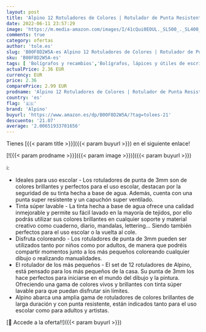 ```yaml
---
layout: post
title: 'Alpino 12 Rotuladores de Colores | Rotulador de Punta Resistente de 3mm para Colorear | Tinta Súper Lavable y de Larga Duración | Estuche de Rotuladores de Colores Brillantes | Material Escolar'
date: 2022-06-11 23:57:29
image: 'https://m.media-amazon.com/images/I/41cQui0EOUL._SL500_._SL400_.jpg'
comments: true
category: ofertas
author: 'tole.es'
slug: 'B00F8D2W5A-es Alpino 12 Rotuladores de Colores | Rotulador de Punta...'
sku: 'B00F8D2W5A-es'
tags: [ 'Bolígrafos y recambios','Bolígrafos, lápices y útiles de escritura','Oficina y papelería','Rotuladores de punta fina','alpino','colorear','escolar','material','rotulador','rotuladores','🇪🇸', ]
actualPrice: 2.36 EUR
currency: EUR
price: 2.36
comparePrice: 2.99 EUR
prodname: 'Alpino 12 Rotuladores de Colores | Rotulador de Punta Resistente de 3mm para Colorear | Tinta Súper Lavable y de Larga Duración | Estuche de Rotuladores de Colores Brillantes | Material Escolar'
country: 'es'
flag: '🇪🇸'
brand: 'Alpino'
buyurl: 'https://www.amazon.es/dp/B00F8D2W5A/?tag=tolees-21'
descuento: '21.07'
average: '2.00651933701656'
---
```


Tienes [{{< param title >}}]({{< param buyurl >}}) en el siguiente enlace!

[![{{< param prodname >}}]({{< param image >}})]({{< param buyurl >}})

ℹ️:

- Ideales para uso escolar - Los rotuladores de punta de 3mm son de colores brillantes y perfectos para el uso escolar, destacan por la seguridad de su tinta hecha a base de agua. Además, cuenta con una punta super resistente y un capuchón super ventilado.
- Tinta súper lavable - La tinta hecha a base de agua ofrece una calidad inmejorable y permite su fácil lavado en la mayoría de tejidos, por ello podrás utilizar sus colores brillantes en cualquier soporte y material creativo como cuaderno, diario, mandalas, lettering… Siendo también perfectos para el uso escolar o la vuelta al cole.
- Disfruta coloreando - Los rotuladores de punta de 3mm pueden ser utilizados tanto por niños como por adultos, de manera que podréis compartir momentos junto a los más pequeños coloreando cualquier dibujo o realizando manualidades.
- El rotulador de los más pequeños - El set de 12 rotuladores de Alpino, está pensado para los más pequeños de la casa. Su punta de 3mm los hace perfectos para iniciarse en el mundo del dibujo y la pintura. Ofreciendo una gama de colores vivos y brillantes con tinta súper lavable para que puedan disfrutar sin límites.
- Alpino abarca una amplia gama de rotuladores de colores brillantes de larga duración y con punta resistente, están indicados tanto para el uso escolar como para adultos y artistas.

[🛒 Accede a la oferta!!]({{< param buyurl >}})
